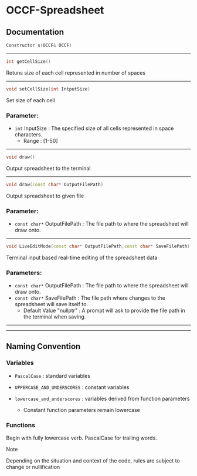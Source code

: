 # OCCF-Spreadsheet

## Documentation
```cpp
Constructor s(OCCF& OCCF)
```
***
```cpp
int getCellSize()
```
Retuns size of each cell represented in number of spaces
***
```cpp
void setCellSize(int IntputSize)
```
Set size of each cell
### Parameter: 
- `int` InputSize : The specified size of all cells represented in space characters.
  - Range : [1-50]
***
```cpp
void draw()
```
Output spreadsheet to the terminal
***
```cpp
void draw(const char* OutputFilePath)
```
Output spreadsheet to given file
### Parameter:
- `const char*` OutputFilePath : The file path to where the spreadsheet will draw onto.
***
```cpp
void LiveEditMode(const char* OutputFilePath,const char* SaveFilePath)
```
Terminal input based real-time editing of the spreadsheet data
### Parameters:
- `const char*` OutputFilePath : The file path to where the spreadsheet will draw onto.
- `const char*` SaveFilePath : The file path where changes to the spreadsheet will save itself to.
  - Default Value "nullptr" : A prompt will ask to provide the file path in the terminal when saving.
***
***
## Naming Convention
### Variables
- `PascalCase` : standard variables

- `UPPERCASE_AND_UNDERSCORES` : constant variables

- `lowercase_and_underscores` : variables derived from function parameters
  - Constant function parameters remain lowercase
### Functions
Begin with fully lowercase verb. PascalCase for trailing words.
> [!NOTE]
> Depending on the situation and context of the code, rules are subject to change or nullification
